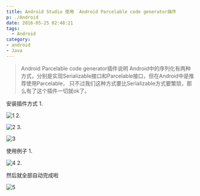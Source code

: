 ```yaml
---
title: Android Studio 使用  Android Parcelable code generator插件
p: ./Android
date: 2016-05-25 02:48:21
tags:
  - Android
category:
- android
- Java
---
```


>  Android Parcelable code generator插件说明
> Android中的序列化有两种方式，分别是实现Serializable接口和Parcelable接口，但在Android中是推荐使用Parcelable，
只不过我们这种方式要比Serializable方式要繁琐，那么有了这个插件一切就ok了。

安装插件方式
1.

![1](image/Parcelable1.png)
2.

![2](image/Parcelable2.png)
3.

![3](image/Parcelable3.png)

使用例子
1.

![4](image/Parcelable4.png)
2.

然后就全部自动完成啦

![5](image/Parcelable5.png)
